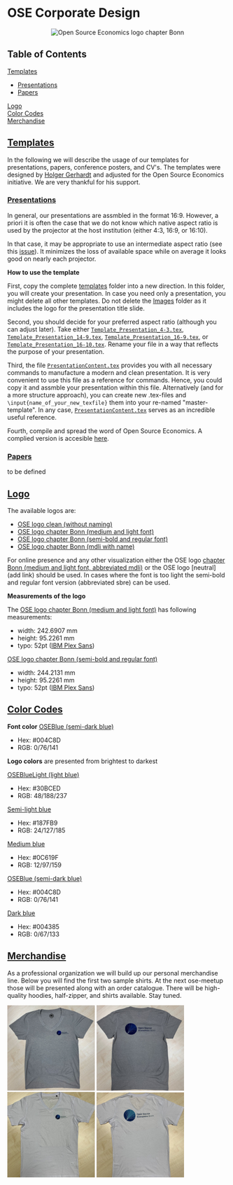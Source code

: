 # OSE Corporate Design

<p align="center">
  <img width="400" height="160" src="logos/OSE_bonn_web.png" alt="Open Source Economics logo chapter Bonn">
</p>

## Table of Contents
[Templates](#templates)  
- [Presentations](#presentations)
- [Papers](#papers)  

[Logo](#logo)  
[Color Codes](#color-codes)  
[Merchandise](#merchandise)  


## [Templates](#table-of-contents)

In the following we will describe the usage of our templates for presentations, papers, conference posters, and CV's. The templates were designed by [Holger Gerhardt](https://github.com/HolgerGerhardt) and adjusted for the Open Source Economics initiative. We are very thankful for his support. 

### [Presentations](#templates)

In general, our presentations are assmbled in the format 16:9. 
However, a priori it is often the case that we do not know which native aspect ratio is used by the projector at the host institution (either 4:3, 16:9, or 16:10). 

In that case, it may be appropriate to use an intermediate aspect ratio (see this [issue](https://github.com/josephwright/beamer/issues/497)). It minimizes the loss of available space while on average it looks good on nearly each projector. 

**How to use the template**

First, copy the complete [templates](https://github.com/OpenSourceEconomics/ose-logos/tree/master/templates) folder into a new direction. In this folder, you will create your presentation. In case you need only a presentation, you might delete all other templates. Do not delete the [Images](https://github.com/OpenSourceEconomics/ose-logos/tree/master/templates/Images) folder as it includes the logo for the presentation title slide.

Second, you should decide for your preferred aspect ratio (although you can adjust later). Take either [`Template_Presentation_4-3.tex`](https://github.com/OpenSourceEconomics/ose-logos/blob/master/templates/Template_Presentation_4-3.tex), [`Template_Presentation_14-9.tex`](https://github.com/OpenSourceEconomics/ose-logos/blob/master/templates/Template_Presentation_14-9.tex), [`Template_Presentation_16-9.tex`](https://github.com/OpenSourceEconomics/ose-logos/blob/master/templates/Template_Presentation_16-9.tex), or [`Template_Presentation_16-10.tex`](https://github.com/OpenSourceEconomics/ose-logos/blob/master/templates/Template_Presentation_16-10.tex). Rename your file in a way that reflects the purpose of your presentation.

Third, the file [`PresentationContent.tex`](https://github.com/OpenSourceEconomics/ose-logos/blob/master/templates/PresentationContent.tex) provides you with all necessary commands to manufacture a modern and clean presentation. It is very convenient to use this file as a reference for commands. Hence, you could copy it and assmble your presentation within this file. Alternatively (and for a more structure approach), you can create new .tex-files and `\input{name_of_your_new_texfile}` them into your re-named "master-template". In any case, [`PresentationContent.tex`](https://github.com/OpenSourceEconomics/ose-logos/blob/master/templates/PresentationContent.tex) serves as an incredible useful reference. 

Fourth, compile and spread the word of Open Source Economics. A complied version is accesible [here](https://github.com/OpenSourceEconomics/ose-logos/blob/master/templates/Images/Template_Presentation_16-9.pdf).


### [Papers](#templates)

to be defined


## [Logo](#table-of-contents) 

The available logos are:
- [OSE logo clean (without naming)](https://github.com/OpenSourceEconomics/ose-logos/blob/master/logos/OSE_bonn_clean.pdf)
- [OSE logo chapter Bonn (medium and light font)](https://github.com/OpenSourceEconomics/ose-logos/blob/master/logos/OSE_bonn_mdli.pdf) 
- [OSE logo chapter Bonn (semi-bold and regular font)](https://github.com/OpenSourceEconomics/ose-logos/blob/master/logos/OSE_bonn_sbre.pdf)
- [OSE logo chapter Bonn (mdli with name)](https://github.com/OpenSourceEconomics/ose-logos/blob/master/logos/OSE_bonn_mdli_rafaelsuchy.pdf)

For online presence and any other visualization either the OSE logo [chapter Bonn (medium and light font, abbreviated mdli)](https://github.com/OpenSourceEconomics/ose-logos/blob/master/logos/OSE_bonn_mdli.pdf) or the OSE logo [neutral](add link) should be used. In cases where the font is too light the semi-bold and regular font version (abbreviated sbre) can be used.

**Measurements of the logo**

The [OSE logo chapter Bonn (medium and light font)](https://github.com/OpenSourceEconomics/ose-logos/blob/master/logos/OSE_bonn_mdli.pdf) has following measurements:
- width: 242.6907 mm
- height: 95.2261 mm
- typo: 52pt ([IBM Plex Sans](https://fonts.google.com/specimen/IBM+Plex+Sans))

[OSE logo chapter Bonn (semi-bold and regular font)](https://github.com/OpenSourceEconomics/ose-logos/blob/master/logos/OSE_bonn_sbre.pdf)
- width: 244.2131 mm
- height: 95.2261 mm
- typo: 52pt ([IBM Plex Sans](https://fonts.google.com/specimen/IBM+Plex+Sans))



## [Color Codes](#table-of-contents)


**Font color** [OSEBlue (semi-dark blue)](https://www.color-hex.com/color/004c8d)
- Hex: #004C8D
- RGB: 0/76/141

**Logo colors** are presented from brightest to darkest

[OSEBlueLight (light blue)](https://www.color-hex.com/color/30bced)
- Hex: #30BCED
- RGB: 48/188/237

[Semi-light blue](https://www.color-hex.com/color/187fb9)
- Hex: #187FB9
- RGB: 24/127/185

[Medium blue](https://www.color-hex.com/color/0c619f)
- Hex: #0C619F
- RGB: 12/97/159

[OSEBlue (semi-dark blue)](https://www.color-hex.com/color/004c8d)
- Hex: #004C8D 
- RGB: 0/76/141

[Dark blue](https://www.color-hex.com/color/004385)
- Hex: #004385
- RGB: 0/67/133


## [Merchandise](#table-of-contents)

As a professional organization we will build up our personal merchandise line. Below you will find the first two sample shirts. At the next ose-meetup those will be presented along with an order catalogue. There will be high-quality hoodies, half-zipper, and shirts available. Stay tuned. 

<p float="left">
  <img src="merchandise/OSE_shirt_grey_f_hq.jpg" width="200" />
  <img src="merchandise/OSE_shirt_grey_b_hq.jpg" width="200" /> 
  <img src="merchandise/OSE_shirt_white_f_lq.jpg" width="200" />
  <img src="merchandise/OSE_shirt_white_b_lq.jpg" width="200" />
</p>
